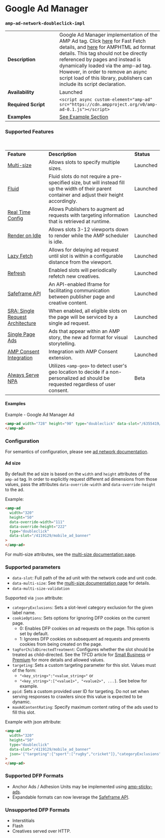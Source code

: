 # Google Ad Manager

### <a name="amp-ad-network-doubleclick-impl"></a> `amp-ad-network-doubleclick-impl`

<table>
  <tr>
    <td width="40%"><strong>Description</strong></td>
    <td>Google Ad Manager implementation of the AMP Ad tag.  Click <a href="/ads/google/a4a/docs/Network-Impl-Guide.md">here</a>
    for Fast Fetch details, and <a href="/extensions/amp-a4a/amp-a4a-format.md">here</a>
    for AMPHTML ad format details. This tag should
    not be directly referenced by pages and instead is dynamically loaded
    via the amp-ad tag.  However, in order to remove an async script load
    of this library, publishers can include its script declaration.</td>
  </tr>
  <tr>
    <td width="40%"><strong>Availability</strong></td>
    <td>Launched</td>
  </tr>
  <tr>
    <td width="40%"><strong>Required Script</strong></td>
    <td><code>&lt;script async custom-element="amp-ad" src="https://cdn.ampproject.org/v0/amp-ad-0.1.js">&lt;/script></code></td>
  </tr>
  <tr>
    <td width="40%"><strong>Examples</strong></td>
    <td><a href="#examples">See Example Section</a></td>
  </tr>
</table>

### Supported Features

<table>
  <tr>
    <td><strong>Feature</strong></td>
    <td><strong>Description</strong></td>
    <td><strong>Status</strong></td>
  </tr>
  <tr>
    <td><a href="multi-size.md">Multi-size</a></td>
    <td>Allows slots to specify multiple sizes.</td>
    <td>Launched</td>
  </tr>
  <tr>
    <td><a href="fluid.md">Fluid</a></td>
    <td>Fluid slots do not require a pre-specified size, but will instead fill up the width of their parent container and adjust their height accordingly.</td>
    <td>Launched</td>
  </tr>
  <tr>
    <td><a href="doubleclick-rtc.md">Real Time Config</a></td>
    <td>Allows Publishers to augment ad requests with targeting information that is retrieved at runtime.</td>
    <td>Launched</td>
  </tr>
  <tr>
    <td><a href="render-on-idle.md">Render on Idle</a></td>
    <td>Allows slots 3-12 viewports down to render while the AMP scheduler is idle.</td>
    <td>Launched</td>
  </tr>
  <tr>
    <td><a href="lazy-fetch.md">Lazy Fetch</a></td>
    <td>Allows for delaying ad request until slot is within a configurable distance from the viewport.</td>
    <td>Launched</td>
  </tr>
  <tr>
    <td><a href="refresh.md">Refresh</a></td>
    <td>Enabled slots will periodically refetch new creatives.</td>
    <td>Launched</td>
  </tr>
  <tr>
    <td><a href="safeframe.md">Safeframe API</a></td>
    <td>An API-enabled Iframe for facilitating communication between publisher page and creative content.</td>
    <td>Launched</td>
  </tr>
  <tr>
    <td><a href="sra.md">SRA: Single Request Architecture</a></td>
    <td>When enabled, all eligible slots on the page will be serviced by a single ad request.</td>
    <td>Launched</td>
  </tr>
  <tr>
    <td><a href="single-page-ad.md">Single Page Ads</a></td>
    <td>Ads that appear within an AMP story, the new ad format for visual storytelling.</td>
    <td>Launched</td>
  <tr>
    <td><a href="amp-consent.md">AMP Consent Integration</a></td>
    <td>Integration with AMP Consent extension.</td>
    <td>Launched</td>
  </tr>
  <tr>
    <td><a href="always-serve-npa.md">Always Serve NPA</a></td>
    <td>Utilizes <code>&lt;amp-geo></code> to detect user's geo location to decide if a non-personalized ad should be requested regardless of user consent.</td>
    <td>Beta</td>
  </tr>
</table>

#### Examples

Example - Google Ad Manager Ad

```html
<amp-ad width="728" height="90" type="doubleclick" data-slot="/6355419/Travel">
</amp-ad>
```

### Configuration

For semantics of configuration, please see [ad network documentation](https://developers.google.com/doubleclick-gpt/reference).

#### Ad size

By default the ad size is based on the `width` and `height` attributes of the `amp-ad` tag. In order to explicitly request different ad dimensions from those values, pass the attributes `data-override-width` and `data-override-height` to the ad.

Example:

```html
<amp-ad
  width="320"
  height="50"
  data-override-width="111"
  data-override-height="222"
  type="doubleclick"
  data-slot="/4119129/mobile_ad_banner"
>
</amp-ad>
```

For multi-size attributes, see the <a href="multi-size.md">multi-size documentation page</a>.

### Supported parameters

-   `data-slot`: Full path of the ad unit with the network code and unit code.
-   `data-multi-size`: See the <a href="multi-size.md">multi-size documentation page</a> for details.
-   `data-multi-size-validation`

Supported via `json` attribute:

-   `categoryExclusions`: Sets a slot-level category exclusion for the given label name.
-   `cookieOptions`: Sets options for ignoring DFP cookies on the current page.
    -   0: Enables DFP cookies on ad requests on the page. This option is set by default.
    -   1: Ignores DFP cookies on subsequent ad requests and prevents cookies from being created on the page.
-   `tagForChildDirectedTreatment`: Configures whether the slot should be treated as child-directed.
    See the TFCD article for <a href="https://support.google.com/dfp_sb/answer/3721907">Small Business</a> or <a href="https://support.google.com/dfp_premium/answer/3671211">Premium</a> for more details and allowed values.
-   `targeting`: Sets a custom targeting parameter for this slot. Values must of the form:
    -   `"<key_string>":"<value_string>"` or
    -   `"<key_string>":["<value1>", "<value2>", ...]`. See below for example.
-   `ppid`: Sets a custom provided user ID for targeting. Do not set when
    serving responses to crawlers since this value is expected to be dynamic.
-   `maxAdContentRating`: Specify maximum content rating of the ads used to fill this slot.

Example with json attribute:

```html
<amp-ad
  width="320"
  height="50"
  type="doubleclick"
  data-slot="/4119129/mobile_ad_banner"
  json='{"targeting":{"sport":["rugby","cricket"]},"categoryExclusions":["health"],"tagForChildDirectedTreatment":1}'
>
</amp-ad>
```

### Supported DFP Formats

-   Anchor Ads / Adhesion Units may be implemented using <a href="../../extensions/amp-sticky-ad/amp-sticky-ad.md">amp-sticky-ads</a>.
-   Expandable formats can now leverage the <a href="safeframe.md">Safeframe API</a>.

### Unsupported DFP Formats

-   Interstitials
-   Flash
-   Creatives served over HTTP.
